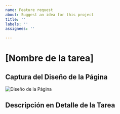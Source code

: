 ```yaml
---
name: Feature request
about: Suggest an idea for this project
title: ''
labels: ''
assignees: ''

---
```


# [Nombre de la tarea]

## Captura del Diseño de la Página
![Diseño de la Página](url_de_la_imagen)

## Descripción en Detalle de la Tarea
